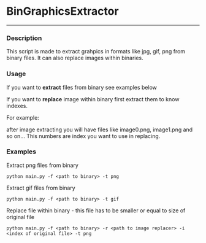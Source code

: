 # BinGraphicsExtractor
---
### Description
This script is made to extract grahpics in formats like jpg, gif, png from binary files.
It can also replace images within binaries.

### Usage
If you want to **extract** files from binary see examples below

If you want to **replace** image within binary first extract them to know indexes.

For example:

after image extracting you will have files like image0.png, image1.png and so on... This numbers are index you want to use in replacing.
 
### Examples
Extract png files from binary

```python main.py -f <path to binary> -t png```

Extract gif files from binary

```python main.py -f <path to binary> -t gif```

Replace file within binary - this file has to be smaller or equal to size of original file

```python main.py -f <path to binary> -r <path to image replacer> -i <index of original file> -t png```  